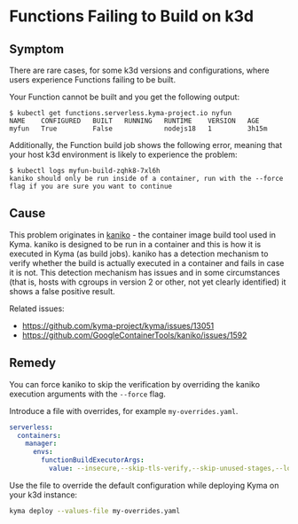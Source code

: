 # Functions Failing to Build on k3d

## Symptom

There are rare cases, for some k3d versions and configurations, where users experience Functions failing to be built.

Your Function cannot be built and you get the following output:
```
$ kubectl get functions.serverless.kyma-project.io nyfun
NAME    CONFIGURED   BUILT   RUNNING   RUNTIME    VERSION   AGE
myfun   True         False             nodejs18   1         3h15m
```
Additionally, the Function build job shows the following error, meaning that your host k3d environment is likely to experience the problem:
```
$ kubectl logs myfun-build-zqhk8-7xl6h
kaniko should only be run inside of a container, run with the --force flag if you are sure you want to continue
```

## Cause

This problem originates in [kaniko](https://github.com/GoogleContainerTools/kaniko) - the container image build tool used in Kyma. kaniko is designed to be run in a container and this is how it is executed in Kyma (as build jobs).
kaniko has a detection mechanism to verify whether the build is actually executed in a container and fails in case it is not.
This detection mechanism has issues and in some circumstances (that is, hosts with cgroups in version 2 or other, not yet clearly identified) it shows a false positive result. 

Related issues:
 - https://github.com/kyma-project/kyma/issues/13051
 - https://github.com/GoogleContainerTools/kaniko/issues/1592
 
## Remedy

You can force kaniko to skip the verification by overriding the kaniko execution arguments with the `--force` flag.

Introduce a file with overrides, for example `my-overrides.yaml`.
```yaml
serverless:
  containers:
    manager:
      envs:
        functionBuildExecutorArgs:
          value: --insecure,--skip-tls-verify,--skip-unused-stages,--log-format=text,--cache=true,--force
```

Use the file to override the default configuration while deploying Kyma on your k3d instance:
```bash
kyma deploy --values-file my-overrides.yaml
```